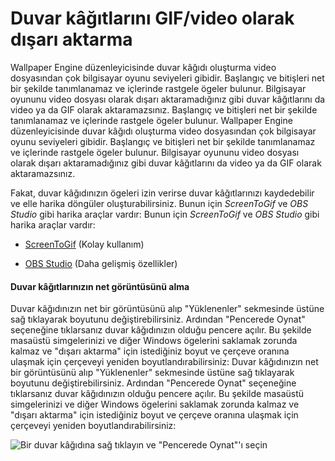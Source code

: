 # Duvar kâğıtlarını GIF/video olarak dışarı aktarma

Wallpaper Engine düzenleyicisinde duvar kâğıdı oluşturma video dosyasından çok bilgisayar oyunu seviyeleri gibidir. Başlangıç ve bitişleri net bir şekilde tanımlanamaz ve içlerinde rastgele ögeler bulunur. Bilgisayar oyununu video dosyası olarak dışarı aktaramadığınız gibi duvar kâğıtlarını da video ya da GIF olarak aktaramazsınız. Başlangıç ve bitişleri net bir şekilde tanımlanamaz ve içlerinde rastgele ögeler bulunur. Wallpaper Engine düzenleyicisinde duvar kâğıdı oluşturma video dosyasından çok bilgisayar oyunu seviyeleri gibidir. Başlangıç ve bitişleri net bir şekilde tanımlanamaz ve içlerinde rastgele ögeler bulunur. Bilgisayar oyununu video dosyası olarak dışarı aktaramadığınız gibi duvar kâğıtlarını da video ya da GIF olarak aktaramazsınız.

Fakat, duvar kâğıdınızın ögeleri izin verirse duvar kâğıtlarınızı kaydedebilir ve elle harika döngüler oluşturabilirsiniz. Bunun için *ScreenToGif* ve *OBS Studio* gibi harika araçlar vardır: Bunun için *ScreenToGif* ve *OBS Studio* gibi harika araçlar vardır:

* [ScreenToGif](https://www.screentogif.com/) (Kolay kullanım)

* [OBS Studio](https://obsproject.com/) (Daha gelişmiş özellikler)

#### Duvar kâğıtlarınızın net görüntüsünü alma

Duvar kâğıdınızın net bir görüntüsünü alıp "Yüklenenler" sekmesinde üstüne sağ tıklayarak boyutunu değiştirebilirsiniz. Ardından "Pencerede Oynat" seçeneğine tıklarsanız duvar kâğıdınızın olduğu pencere açılır. Bu şekilde masaüstü simgelerinizi ve diğer Windows ögelerini saklamak zorunda kalmaz ve "dışarı aktarma" için istediğiniz boyut ve çerçeve oranına ulaşmak için çerçeveyi yeniden boyutlandırabilirsiniz: Duvar kâğıdınızın net bir görüntüsünü alıp "Yüklenenler" sekmesinde üstüne sağ tıklayarak boyutunu değiştirebilirsiniz. Ardından "Pencerede Oynat" seçeneğine tıklarsanız duvar kâğıdınızın olduğu pencere açılır. Bu şekilde masaüstü simgelerinizi ve diğer Windows ögelerini saklamak zorunda kalmaz ve "dışarı aktarma" için istediğiniz boyut ve çerçeve oranına ulaşmak için çerçeveyi yeniden boyutlandırabilirsiniz:

![Bir duvar kâğıdına sağ tıklayın ve "Pencerede Oynat"'ı seçin](./playinwindow.gif)